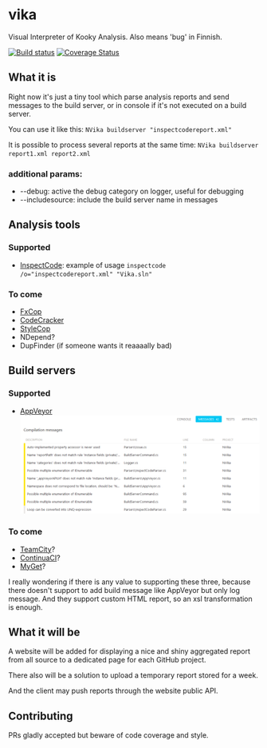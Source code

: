 # vika
Visual Interpreter of Kooky Analysis.
Also means 'bug' in Finnish.

[![Build status](https://ci.appveyor.com/api/projects/status/3rd6pj5qqk1349ne?svg=true)](https://ci.appveyor.com/project/laedit/vika) [![Coverage Status](https://coveralls.io/repos/laedit/vika/badge.svg)](https://coveralls.io/r/laedit/vika)

## What it is
Right now it's just a tiny tool which parse analysis reports and send messages to the build server, or in console if it's not executed on a build server.

You can use it like this: `NVika buildserver "inspectcodereport.xml"`

It is possible to process several reports at the same time: `NVika buildserver report1.xml report2.xml`

### additional params:
 - --debug: active the debug category on logger, useful for debugging
 - --includesource: include the build server name in messages

## Analysis tools
### Supported
 - [InspectCode](https://chocolatey.org/packages/resharper-clt): example of usage `inspectcode /o="inspectcodereport.xml" "Vika.sln"`
 
### To come
 - [FxCop](https://github.com/laedit/vika/issues/6)
 - [CodeCracker](https://github.com/laedit/vika/issues/8)
 - [StyleCop](https://github.com/laedit/vika/issues/7)
 - NDepend?
 - DupFinder (if someone wants it reaaaally bad)
 
## Build servers
### Supported
  - [AppVeyor](http://appveyor.com)
![AppVeyor example](AppVeyor.png)
  
### To come
 - [TeamCity](https://github.com/laedit/vika/issues/4)?
 - [ContinuaCI](https://github.com/laedit/vika/issues/3)?
 - [MyGet](https://github.com/laedit/vika/issues/5)?

I really wondering if there is any value to supporting these three, because there doesn't support to add build message like AppVeyor but only log message.
And they support custom HTML report, so an xsl transformation is enough.
 
## What it will be
A website will be added for displaying a nice and shiny aggregated report from all source to a dedicated page for each GitHub project.

There also will be a solution to upload a temporary report stored for a week.

And the client may push reports through the website public API.

## Contributing
PRs gladly accepted but beware of code coverage and style.
